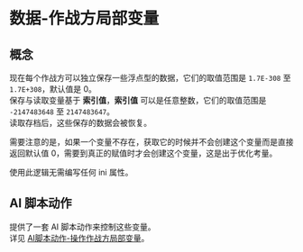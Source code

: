 # 数据-作战方局部变量

## 概念

现在每个作战方可以独立保存一些浮点型的数据，它们的取值范围是 `1.7E-308` 至 `1.7E+308`，默认值是 0。  
保存与读取变量基于 **索引值**，**索引值** 可以是任意整数，它们的取值范围是 `-2147483648` 至 `2147483647`。  
读取存档后，这些保存的数据会被恢复。

需要注意的是，如果一个变量不存在，获取它的时候并不会创建这个变量而是直接返回默认值 0，需要到真正的赋值时才会创建这个变量，这是出于优化考量。

使用此逻辑无需编写任何 ini 属性。



## AI 脚本动作

提供了一套 AI 脚本动作来控制这些变量。  
详见 [AI脚本动作-操作作战方局部变量](/触发与AI脚本动作/AI脚本动作-3-操作作战方局部变量.md#ai脚本动作-操作作战方局部变量)。